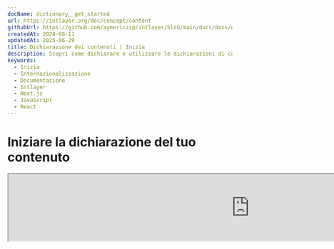 ```yaml
---
docName: dictionary__get_started
url: https://intlayer.org/doc/concept/content
githubUrl: https://github.com/aymericzip/intlayer/blob/main/docs/docs/en/dictionary/get_started.md
createdAt: 2024-08-11
updatedAt: 2025-06-29
title: Dichiarazione dei contenuti | Inizia
description: Scopri come dichiarare e utilizzare le dichiarazioni di contenuto nel tuo sito web multilingue. Segui i passaggi in questa documentazione online per configurare il tuo progetto in pochi minuti.
keywords:
  - Inizia
  - Internazionalizzazione
  - Documentazione
  - Intlayer
  - Next.js
  - JavaScript
  - React
---
```


# Iniziare la dichiarazione del tuo contenuto

<iframe title="i18n, Markdown, JSON… one single solution to manage it all | Intlayer" class="m-auto aspect-[16/9] w-full overflow-hidden rounded-lg border-0" allow="autoplay; gyroscope;" loading="lazy" width="1080" height="auto" src="https://www.youtube.com/embed/1VHgSY_j9_I?autoplay=0&amp;origin=http://intlayer.org&amp;controls=0&amp;rel=1"/>

## Estensioni dei file

Per impostazione predefinita, Intlayer monitora tutti i file con le seguenti estensioni per le dichiarazioni di contenuto:

- `.content.json`
- `.content.ts`
- `.content.tsx`
- `.content.js`
- `.content.jsx`
- `.content.mjs`
- `.content.mjx`
- `.content.cjs`
- `.content.cjx`

L'applicazione cercherà i file che corrispondono al pattern glob `./src/**/*.content.{json,ts,tsx,js,jsx,mjs,mjx,cjs,cjx}` per impostazione predefinita.

Queste estensioni predefinite sono adatte per la maggior parte delle applicazioni. Tuttavia, se hai requisiti specifici, consulta la [guida alla personalizzazione delle estensioni di contenuto](https://github.com/aymericzip/intlayer/blob/main/docs/docs/it/configuration.md#content-configuration) per istruzioni su come gestirle.

Per un elenco completo delle opzioni di configurazione, visita la documentazione di configurazione.

## Dichiarare il tuo contenuto

Crea e gestisci i tuoi dizionari:

```tsx fileName="src/example.content.tsx" contentDeclarationFormat="typescript"
import { t, enu, cond, nest, md, type Dictionary } from "intlayer";

interface Content {
  imbricatedContent: {
    imbricatedContent2: {
      stringContent: string;
      numberContent: number;
      booleanContent: boolean;
      javaScriptContent: string;
    };
  };
  multilingualContent: string;
  quantityContent: string;
  conditionalContent: string;
  externalContent: string;
  insertionContent: string;
  fileContent: string;
  nestedContent: any;
  markdownContent: any;
  jsxContent: any;
}

export default {
  key: "page",
  content: {
    imbricatedContent: {
      imbricatedContent2: {
        stringContent: "Ciao Mondo",
        numberContent: 123,
        booleanContent: true,
        javaScriptContent: `${process.env.NODE_ENV}`,
      },
    },
    multilingualContent: t({
      en: "Contenuto in inglese",
      "en-GB": "Contenuto in inglese (UK)",
      fr: "Contenuto in francese",
      es: "Contenuto in spagnolo",
    }),
    quantityContent: enu({
      "<-1": "Meno di meno una macchina",
      "-1": "Meno una macchina",
      "0": "Nessuna macchina",
      "1": "Una macchina",
      ">5": "Alcune macchine",
      ">19": "Molte macchine",
    }),
    conditionalContent: cond({
      true: "La validazione è abilitata",
      false: "La validazione è disabilitata",
    }),
    nestedContent: nest(
      "navbar", // La chiave del dizionario da annidare
      "login.button" // [Opzionale] Il percorso del contenuto da annidare
    ),
    externalContent: fetch("https://example.com").then((res) => res.json())
    markdownContent: md("# Esempio di Markdown"),

    /*
     * Disponibile solo utilizzando `react-intlayer` o `next-intlayer`
     */
    jsxContent: <h1>Il mio titolo</h1>,
  },
} satisfies Dictionary<Content>; // [opzionale] Dictionary è generico e ti permette di rafforzare la formattazione del tuo dizionario
```

```javascript fileName="src/example.content.mjx" contentDeclarationFormat="esm"
import { t, enu, cond, nest, md } from "intlayer";

/** @type {import('intlayer').Dictionary} */
export default {
  key: "page",
  content: {
    imbricatedContent: {
      imbricatedContent2: {
        stringContent: "Ciao Mondo",
        numberContent: 123,
        booleanContent: true,
        javaScriptContent: `${process.env.NODE_ENV}`,
      },
      imbricatedArray: [1, 2, 3],
    },
    multilingualContent: t({
      en: "Contenuto in inglese",
      "en-GB": "Contenuto in inglese (UK)",
      fr: "Contenuto in francese",
      es: "Contenuto in spagnolo",
    }),
    quantityContent: enu({
      "<-1": "Meno di meno una macchina",
      "-1": "Meno una macchina",
      "0": "Nessuna macchina",
      "1": "Una macchina",
      ">5": "Alcune macchine",
      ">19": "Molte macchine",
    }),
    conditionalContent: cond({
      true: "La validazione è abilitata",
      false: "La validazione è disabilitata",
    }),
    nestedContent: nest(
      "navbar", // La chiave del dizionario da annidare
      "login.button" // [Opzionale] Il percorso del contenuto da annidare
    ),
    markdownContent: md("# Esempio di Markdown"),
    externalContent: fetch("https://example.com").then((res) => res.json())

    // Disponibile solo utilizzando `react-intlayer` o `next-intlayer`
    jsxContent: <h1>Il mio titolo</h1>,
  },
};
```

```javascript fileName="src/example.content.cjx" contentDeclarationFormat="commonjs"
const { t, enu, cond, nest, md } = require("intlayer");

/** @type {import('intlayer').Dictionary} */
module.exports = {
  key: "page",
  content: {
    imbricatedContent: {
      imbricatedContent2: {
        stringContent: "Ciao Mondo",
        numberContent: 123,
        booleanContent: true,
        javaScriptContent: `${process.env.NODE_ENV}`,
      },
      imbricatedArray: [1, 2, 3],
    },
    multilingualContent: t({
      en: "Contenuto in inglese",
      "en-GB": "Contenuto in inglese (UK)",
      fr: "Contenuto in francese",
      es: "Contenuto in spagnolo",
    }),
    quantityContent: enu({
      "<-1": "Meno di meno una macchina",
      "-1": "Meno una macchina",
      "0": "Nessuna macchina",
      "1": "Una macchina",
      ">5": "Alcune macchine",
      ">19": "Molte macchine",
    }),
    conditionalContent: cond({
      true: "La validazione è abilitata",
      false: "La validazione è disabilitata",
    }),
    nestedContent: nest(
      "navbar", // La chiave del dizionario da annidare
      "login.button" // [Opzionale] Il percorso del contenuto da annidare
    ),
    markdownContent: md("# Esempio di Markdown"),
    externalContent: fetch("https://example.com").then((res) => res.json())

    // Disponibile solo utilizzando `react-intlayer` o `next-intlayer`
    jsxContent: <h1>Il mio titolo</h1>,
  },
};
```

```json5 fileName="src/example.content.json"  contentDeclarationFormat="json"
{
  "$schema": "https://intlayer.org/schema.json",
  "key": "page",
  "content": {
    "imbricatedContent": {
      "imbricatedContent2": {
        "stringContent": "Ciao Mondo",
        "numberContent": 123,
        "booleanContent": true,
      },
      "imbricatedArray": [1, 2, 3],
    },
    "multilingualContent": {
      "nodeType": "translation",
      "translation": {
        "en": "Contenuto in inglese",
        "en-GB": "Contenuto in inglese (UK)",
        "fr": "Contenuto in francese",
        "es": "Contenuto in spagnolo",
      },
    },
    "quantityContent": {
      "nodeType": "enumeration",
      "enumeration": {
        "0": "Nessuna macchina",
        "1": "Una macchina",
        "<-1": "Meno di meno una macchina",
        "-1": "Meno una macchina",
        ">5": "Alcune macchine",
        ">19": "Molte macchine",
      },
    },
    "conditionalContent": {
      "nodeType": "condition",
      "condition": {
        "true": "La validazione è abilitata",
        "false": "La validazione è disabilitata",
      },
    },
    "nestedContent": {
      "nodeType": "nested",
      "nested": { "dictionaryKey": "app" },
    },
    "markdownContent": {
      "nodeType": "markdown",
      "markdown": "# Esempio di Markdown",
    },
    "jsxContent": {
      "type": "h1",
      "key": null,
      "ref": null,
      "props": {
        "children": ["Il mio titolo"],
      },
    },
  },
}
```

## Imbricazione delle funzioni

Puoi senza problemi imbricare funzioni in altre.

Esempio:

```javascript fileName="src/example.content.tsx" contentDeclarationFormat="typescript"
import { t, enu, cond, nest, md, type Dictionary } from "intlayer";

const getName = async () => "John Doe";

export default {
  key: "page",
  content: {
    // `getIntlayer('page','en').hiMessage` restituisce `['Ciao', ' ', 'John Doe']`
    hiMessage: [
      t({
        en: "Ciao",
        fr: "Salut",
        es: "Hola",
      }),
      " ",
      getName(),
    ],
    // Contenuto composito che imbrica condizione, enumerazione e contenuto multilingue
    // `getIntlayer('page','en').advancedContent(true)(10) restituisce 'Trovati più elementi'`
    advancedContent: cond({
      true: enu({
        "0": t({
          en: "Nessun elemento trovato",
          fr: "Aucun élément trouvé",
          es: "Ningún elemento encontrado",
        }),
        "1": t({
          en: "Un elemento trovato",
          fr: "Un élément trouvé",
          es: "Un elemento encontrado",
        }),
        ">1": t({
          en: "Trovati più elementi",
          fr: "Plusieurs éléments trouvés",
          es: "Se encontraron múltiples elementos",
        }),
      }),
      false: t({
        en: "Nessun dato valido disponibile",
        fr: "Aucune donnée valide disponible",
        es: "No hay datos válidos disponibles",
      }),
    }),
  },
} satisfies Dictionary;
```

```javascript fileName="src/example.content.mjx" contentDeclarationFormat="esm"
import { t, enu, cond, nest, md } from "intlayer";

const getName = async () => "John Doe";

/** @type {import('intlayer').Dictionary} */
export default {
  key: "page",
  content: {
    // `getIntlayer('page','en').hiMessage` restituisce `['Ciao', ' ', 'John Doe']`
    hiMessage: [
      t({
        en: "Ciao",
        fr: "Salut",
        es: "Hola",
      }),
      " ",
      getName(),
    ],
    // Contenuto composito che imbrica condizione, enumerazione e contenuto multilingue
    // `getIntlayer('page','en').advancedContent(true)(10) restituisce 'Trovati più elementi'`
    advancedContent: cond({
      true: enu({
        "0": t({
          en: "Nessun elemento trovato",
          fr: "Aucun élément trouvé",
          es: "Ningún elemento encontrado",
        }),
        "1": t({
          en: "Un elemento trovato",
          fr: "Un élément trouvé",
          es: "Un elemento encontrado",
        }),
        ">1": t({
          en: "Trovati più elementi",
          fr: "Plusieurs éléments trouvés",
          es: "Se encontraron múltiples elementos",
        }),
      }),
      false: t({
        en: "Nessun dato valido disponibile",
        fr: "Aucune donnée valide disponible",
        es: "No hay datos válidos disponibles",
      }),
    }),
  },
};
```

```javascript fileName="src/example.content.cjx" contentDeclarationFormat="commonjs"
const { t, enu, cond, nest, md } = require("intlayer");

const getName = async () => "John Doe";

/** @type {import('intlayer').Dictionary} */
module.exports = {
  key: "page",
  content: {
    // `getIntlayer('page','en').hiMessage` restituisce `['Ciao', ' ', 'John Doe']`
    hiMessage: [
      t({
        en: "Ciao",
        fr: "Salut",
        es: "Hola",
      }),
      " ",
      getName(),
    ],
    // Contenuto composito che imbrica condizione, enumerazione e contenuto multilingue
    // `getIntlayer('page','en').advancedContent(true)(10) restituisce 'Trovati più elementi'`
    advancedContent: cond({
      true: enu({
        "0": t({
          en: "Nessun elemento trovato",
          fr: "Aucun élément trouvé",
          es: "Ningún elemento encontrado",
        }),
        "1": t({
          en: "Un elemento trovato",
          fr: "Un élément trouvé",
          es: "Un elemento encontrado",
        }),
        ">1": t({
          en: "Trovati più elementi",
          fr: "Plusieurs éléments trouvés",
          es: "Se encontraron múltiples elementos",
        }),
      }),
      false: t({
        en: "Nessun dato valido disponibile",
        fr: "Aucune donnée valide disponible",
        es: "No hay datos válidos disponibles",
      }),
    }),
  },
};
```

```json5 fileName="src/example.content.json"  contentDeclarationFormat="json"
{
  "$schema": "https://intlayer.org/schema.json",
  "key": "page",
  "content": {
    "hiMessage": {
      "nodeType": "composite",
      "composite": [
        {
          "nodeType": "translation",
          "translation": {
            "en": "Ciao",
            "fr": "Salut",
            "es": "Hola",
          },
        },
        " ",
        "John Doe",
      ],
    },
    "advancedContent": {
      "nodeType": "condition",
      "condition": {
        "true": {
          "nodeType": "enumeration",
          "enumeration": {
            "0": {
              "nodeType": "translation",
              "translation": {
                "en": "Nessun elemento trovato",
                "fr": "Aucun élément trouvé",
                "es": "Ningún elemento encontrado",
              },
            },
            "1": {
              "nodeType": "translation",
              "translation": {
                "en": "Un elemento trovato",
                "fr": "Un élément trouvé",
                "es": "Un elemento encontrado",
              },
            },
            ">1": {
              "nodeType": "translation",
              "translation": {
                "en": "Trovati più elementi",
                "fr": "Plusieurs éléments trouvés",
                "es": "Se encontraron múltiples elementos",
              },
            },
          },
        },
        "false": {
          "nodeType": "translation",
          "translation": {
            "en": "Nessun dato valido disponibile",
            "fr": "Aucune donnée valide disponible",
            "es": "No hay datos válidos disponibles",
          },
        },
      },
    },
  },
}
```
